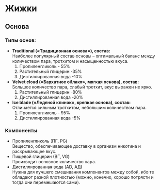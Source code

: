 # Жижки

## Оcнова

### Типы основ:
* **Traditional («Традиционная основа»), состав:**  
Наиболее популярный состав основы – оптимальный баланс между количеством пара, тротхитом и насыщенностью вкуса.  
  1. Пропиленгликоль - 55% 
  2. Растительный глицерин -35% 
  3. Дистиллированная вода -10% 
* **Velvet cloud («Бархатное облако», мягкая основа), состав:**  
Большое количество пара, слабый тротхит, вкус выражен не ярко.  
  1. Растительный глицерин -80% 
  2. Дистиллированная вода -20% 
* **Ice blade («Ледяной клинок», крепкая основа), состав:**  
Отличается сильным тротхитом, небольшим количеством пара.  
  1. Пропиленгликоль - 95% 
  2. Дистиллированная вода -5% 

### Компоненты
* Пропиленгликоль (ПГ, PG)  
Вещество, обеспечивающее доставку в организм никотина и раскрывающее вкус.
* Пищевой глицерин (ВГ, VG)  
Производит основное количество пара.
* Дистиллированная вода (AD, АД)  
Нужна для лучшего смешивания компонентов между собой, ибо те обладают разной плотностью (можно, конечно, хорошо потрясти и тогда они перемешаются сами).

